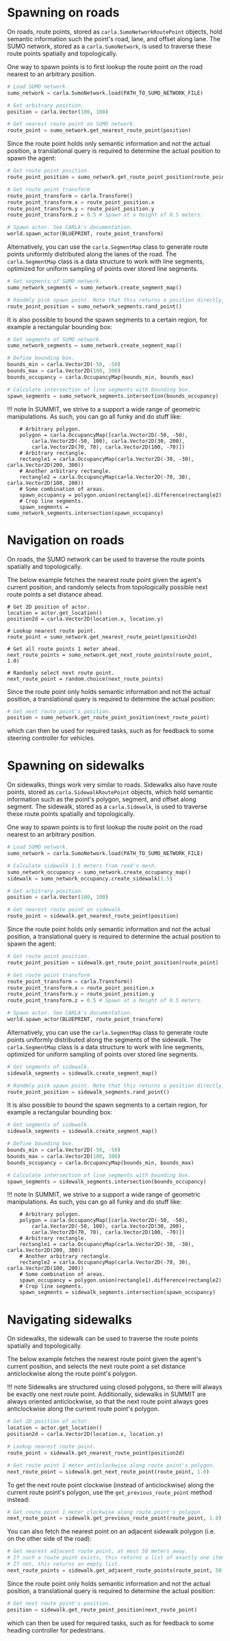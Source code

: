 # Spawning on roads
On roads, route points, stored as `carla.SumoNetworkRoutePoint` objects, hold semantic information such the point's road, lane, and offset along lane. The SUMO network, stored as a `carla.SumoNetwork`, is used to traverse these route points spatially and topologically.

One way to spawn points is to first lookup the route point on the road nearest to an arbitrary position.

```python
# Load SUMO network.
sumo_network = carla.SumoNetwork.load(PATH_TO_SUMO_NETWORK_FILE)

# Get arbitrary position.
position = carla.Vector(100, 100)

# Get nearest route point on SUMO network.
route_point = sumo_network.get_nearest_route_point(position)
```

Since the route point holds only semantic information and not the actual position, a translational query is required to determine the actual position to spawn the agent:

```python
# Get route point position.
route_point_position = sumo_network.get_route_point_position(route_point)

# Get route point transform
route_point_transform = carla.Transform()
route_point_transform.x = route_point_position.x
route_point_transform.y = route_point_position.y
route_point_transform.z = 0.5 # Spawn at a height of 0.5 meters.

# Spawn actor. See CARLA's documentation.
world.spawn_actor(BLUEPRINT, route_point_transform)
```

Alternatively, you can use the `carla.SegmentMap` class to generate route points uniformly distributed along the lanes of the road. The `carla.SegmentMap` class is a data structure to work with line segments, optimized for uniform sampling of points over stored line segments. 

```python
# Get segments of SUMO network.
sumo_network_segments = sumo_network.create_segment_map()

# Randmly pick spawn point. Note that this returns a position directly, not a route point.
route_point_position = sumo_network_segments.rand_point()
```

It is also possible to bound the spawn segments to a certain region, for example a rectangular bounding box:

```python
# Get segments of SUMO network.
sumo_network_segments = sumo_network.create_segment_map()

# Define bounding box.
bounds_min = carla.Vector2D(-50, -50)
bounds_max = carla.Vector2D(100, 300)
bounds_occupancy = carla.OccupancyMap(bounds_min, bounds_max)

# Calculate intersection of line segments with bounding box.
spawn_segments = sumo_network_segments.intersection(bounds_occupancy)
```

!!! note
    In SUMMIT, we strive to a support a wide range of geometric manipulations. As such, you can go all funky and do stuff like:

        # Arbitrary polygon.
        polygon = carla.OccupancyMap([carla.Vector2D(-50, -50),
            carla.Vector2D(-50, 100), carla.Vector2D(30, 200),
            carla.Vector2D(70, 70), carla.Vector2D(100, -70)])
        # Arbitrary rectangle.
        rectangle1 = carla.OccupancyMap(carla.Vector2D(-30, -30), carla.Vector2D(200, 300))
        # Another arbitrary rectangle.
        rectangle2 = carla.OccupancyMap(carla.Vector2D(-70, 30), carla.Vector2D(100, 200))
        # Some combination of areas.
        spawn_occupancy = polygon.union(rectangle1).difference(rectangle2)
        # Crop line segments.
        spawn_segments = sumo_network_segments.intersection(spawn_occupancy)

# Navigation on roads
On roads, the SUMO network can be used to traverse the route points spatially and topologically.

The below example fetches the nearest route point given the agent's current position, and randomly selects from topologically possible next route points a set distance ahead.

```python3
# Get 2D position of actor.
location = actor.get_location()
position2d = carla.Vector2D(location.x, location.y)

# Lookup nearest route point.
route_point = sumo_network.get_nearest_route_point(position2d)

# Get all route points 1 meter ahead.
next_route_points = sumo_network.get_next_route_points(route_point, 1.0)

# Randomly select next route point.
next_route_point = random.choice(next_route_points)
```

Since the route point only holds semantic information and not the actual position, a translational query is required to determine the actual position:

```python
# Get next route point's position.
position = sumo_network.get_route_point_position(next_route_point)
```

which can then be used for required tasks, such as for feedback to some steering controller for vehicles.

# Spawning on sidewalks
On sidewalks, things work very similar to roads. Sidewalks also have route points, stored as `carla.SidewalkRoutePoint` objects, which hold semantic information such as the point's polygon, segment, and offset along segment.  The sidewalk, stored as a `carla.Sidewalk`, is used to traverse these route points spatially and topologically.

One way to spawn points is to first lookup the route point on the road nearest to an arbitrary position.

```python
# Load SUMO network.
sumo_network = carla.SumoNetwork.load(PATH_TO_SUMO_NETWORK_FILE)

# Calculate sidewalk 1.5 meters from road's mesh.
sumo_network_occupancy = sumo_network.create_occupancy_map()
sidewalk = sumo_network_occupancy.create_sidewalk(1.5)

# Get arbitrary position.
position = carla.Vector(100, 100)

# Get nearest route point on sidewalk.
route_point = sidewalk.get_nearest_route_point(position)
```

Since the route point holds only semantic information and not the actual position, a translational query is required to determine the actual position to spawn the agent:

```python
# Get route point position.
route_point_position = sidewalk.get_route_point_position(route_point)

# Get route point transform
route_point_transform = carla.Transform()
route_point_transform.x = route_point_position.x
route_point_transform.y = route_point_position.y
route_point_transform.z = 0.5 # Spawn at a height of 0.5 meters.

# Spawn actor. See CARLA's documentation.
world.spawn_actor(BLUEPRINT, route_point_transform)
```

Alternatively, you can use the `carla.SegmentMap` class to generate route points uniformly distributed along the segments of the sidewalk. The `carla.SegmentMap` class is a data structure to work with line segments, optimized for uniform sampling of points over stored line segments. 

```python
# Get segments of sidewalk.
sidewalk_segments = sidewalk.create_segment_map()

# Randmly pick spawn point. Note that this returns a position directly, not a route point.
route_point_position = sidewalk_segments.rand_point()
```

It is also possible to bound the spawn segments to a certain region, for example a rectangular bounding box:

```python
# Get segments of sidewalk.
sidewalk_segments = sidewalk.create_segment_map()

# Define bounding box.
bounds_min = carla.Vector2D(-50, -50)
bounds_max = carla.Vector2D(100, 300)
bounds_occupancy = carla.OccupancyMap(bounds_min, bounds_max)

# Calculate intersection of line segments with bounding box.
spawn_segments = sidewalk_segments.intersection(bounds_occupancy)
```

!!! note
    In SUMMIT, we strive to a support a wide range of geometric manipulations. As such, you can go all funky and do stuff like:

        # Arbitrary polygon.
        polygon = carla.OccupancyMap([carla.Vector2D(-50, -50),
            carla.Vector2D(-50, 100), carla.Vector2D(30, 200),
            carla.Vector2D(70, 70), carla.Vector2D(100, -70)])
        # Arbitrary rectangle.
        rectangle1 = carla.OccupancyMap(carla.Vector2D(-30, -30), carla.Vector2D(200, 300))
        # Another arbitrary rectangle.
        rectangle2 = carla.OccupancyMap(carla.Vector2D(-70, 30), carla.Vector2D(100, 200))
        # Some combination of areas.
        spawn_occupancy = polygon.union(rectangle1).difference(rectangle2)
        # Crop line segments.
        spawn_segments = sidewalk_segments.intersection(spawn_occupancy)

# Navigating sidewalks
On sidewalks, the sidewalk can be used to traverse the route points spatially and topologically.

The below example fetches the nearest route point given the agent's current position, and selects the next route point a set distance anticlockwise along the route point's polygon. 

!!! note
    Sidewalks are structured using closed polygons, so there will always be exactly one next route point. Additionally, sidewalks in SUMMIT are always oriented anticlockwise, so that the next route point always goes anticlockwise along the current route point's polygon. 

```python
# Get 2D position of actor.
location = actor.get_location()
position2d = carla.Vector2D(location.x, location.y)

# Lookup nearest route point.
route_point = sidewalk.get_nearest_route_point(position2d)

# Get route point 1 meter anticlockwise along route point's polygon.
next_route_point = sidewalk.get_next_route_point(route_point, 1.0)
```

To get the next route point clockwise (instead of anticlockwise) along the current route point's polygon, use the `get_previous_route_point` method instead:

```python
# Get route point 1 meter clockwise along route point's polygon.
next_route_point = sidewalk.get_previous_route_point(route_point, 1.0)
```

You can also fetch the nearest point on an adjacent sidewalk polygon (i.e. on the other side of the road):

```python
# Get nearest adjacent route point, at most 50 meters away.
# If such a route point exists, this returns a list of exactly one item.
# If not, this returns an empty list.
next_route_points = sidewalk.get_adjacent_route_points(route_point, 50.0)
```

Since the route point only holds semantic information and not the actual position, a translational query is required to determine the actual position:

```python
# Get next route point's position.
position = sidewalk.get_route_point_position(next_route_point)
```

which can then be used for required tasks, such as for feedback to some heading controller for pedestrians.
